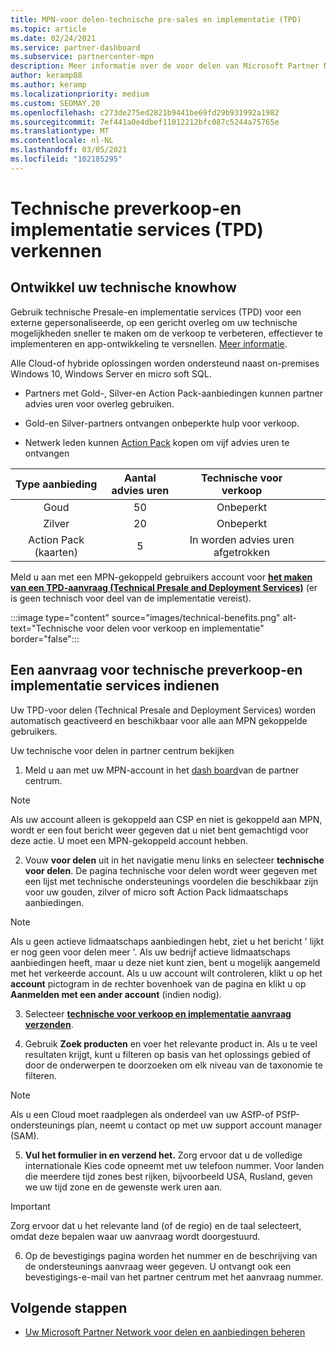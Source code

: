 ```yaml
---
title: MPN-voor delen-technische pre-sales en implementatie (TPD)
ms.topic: article
ms.date: 02/24/2021
ms.service: partner-dashboard
ms.subservice: partnercenter-mpn
description: Meer informatie over de voor delen van Microsoft Partner Network (MPN) voor technische pre-sales en Deployment Services (TPD)
author: keramp88
ms.author: keramp
ms.localizationpriority: medium
ms.custom: SEOMAY.20
ms.openlocfilehash: c273de275ed2821b9441be69fd29b931992a1982
ms.sourcegitcommit: 7ef441a0e4dbef11012212bfc087c5244a75765e
ms.translationtype: MT
ms.contentlocale: nl-NL
ms.lasthandoff: 03/05/2021
ms.locfileid: "102185295"
---
```

# <a name="explore-technical-presales-and-deployment-services-tpd"></a>Technische preverkoop-en implementatie services (TPD) verkennen 

## <a name="develop-your-technical-know-how"></a>Ontwikkel uw technische knowhow

Gebruik technische Presale-en implementatie services (TPD) voor een externe gepersonaliseerde, op een gericht overleg om uw technische mogelijkheden sneller te maken om de verkoop te verbeteren, effectiever te implementeren en app-ontwikkeling te versnellen. [Meer informatie](https://aka.ms/TPD).

Alle Cloud-of hybride oplossingen worden ondersteund naast on-premises Windows 10, Windows Server en micro soft SQL. 

-   Partners met Gold-, Silver-en Action Pack-aanbiedingen kunnen partner advies uren voor overleg gebruiken. 

-   Gold-en Silver-partners ontvangen onbeperkte hulp voor verkoop. 

-   Netwerk leden kunnen [Action Pack](https://partner.microsoft.com/membership/action-pack) kopen om vijf advies uren te ontvangen  


|     Type aanbieding    | Aantal advies uren |   Technische voor verkoop   |   |   |
|:-----------------:|:------------------------:|:----------------------:|:-:|:-:|
|        Goud       |            50            |        Onbeperkt       |   |   |
|       Zilver      |            20            |        Onbeperkt       |   |   |
| Action Pack (kaarten) |             5            | In worden advies uren afgetrokken |   |   |

Meld u aan met een MPN-gekoppeld gebruikers account voor **[het maken van een TPD-aanvraag (Technical Presale and Deployment Services)](https://partner.microsoft.com/dashboard/mpn/membership/benefits/technical/createadvisoryhours-servicerequest)** (er is geen technisch voor deel van de implementatie vereist).

  :::image type="content" source="images/technical-benefits.png" alt-text="Technische voor delen voor verkoop en implementatie" border="false":::

## <a name="submit-a-technical-presales-and-deployment-services-request"></a>Een aanvraag voor technische preverkoop-en implementatie services indienen 

Uw TPD-voor delen (Technical Presale and Deployment Services) worden automatisch geactiveerd en beschikbaar voor alle aan MPN gekoppelde gebruikers. 

Uw technische voor delen in partner centrum bekijken

1. Meld u aan met uw MPN-account in het [dash board](https://partner.microsoft.com/dashboard)van de partner centrum. 

>[!NOTE]
>Als uw account alleen is gekoppeld aan CSP en niet is gekoppeld aan MPN, wordt er een fout bericht weer gegeven dat u niet bent gemachtigd voor deze actie. U moet een MPN-gekoppeld account hebben.

2. Vouw **voor delen** uit in het navigatie menu links en selecteer **technische voor delen**. De pagina technische voor delen wordt weer gegeven met een lijst met technische ondersteunings voordelen die beschikbaar zijn voor uw gouden, zilver of micro soft Action Pack lidmaatschaps aanbiedingen. 

>[!NOTE]
>Als u geen actieve lidmaatschaps aanbiedingen hebt, ziet u het bericht ' lijkt er nog geen voor delen meer '. Als uw bedrijf actieve lidmaatschaps aanbiedingen heeft, maar u deze niet kunt zien, bent u mogelijk aangemeld met het verkeerde account. Als u uw account wilt controleren, klikt u op het **account** pictogram in de rechter bovenhoek van de pagina en klikt u op **Aanmelden met een ander account** (indien nodig).

3. Selecteer **[technische voor verkoop en implementatie aanvraag verzenden](https://partner.microsoft.com/dashboard/mpn/membership/benefits/technical/createadvisoryhours-servicerequest)**.

4. Gebruik **Zoek producten** en voer het relevante product in. Als u te veel resultaten krijgt, kunt u filteren op basis van het oplossings gebied of door de onderwerpen te doorzoeken om elk niveau van de taxonomie te filteren.

> [!NOTE]
> Als u een Cloud moet raadplegen als onderdeel van uw ASfP-of PSfP-ondersteunings plan, neemt u contact op met uw support account manager (SAM).

5. **Vul het formulier in en verzend het.** Zorg ervoor dat u de volledige internationale Kies code opneemt met uw telefoon nummer. Voor landen die meerdere tijd zones best rijken, bijvoorbeeld USA, Rusland, geven we uw tijd zone en de gewenste werk uren aan.

> [!IMPORTANT]
> Zorg ervoor dat u het relevante land (of de regio) en de taal selecteert, omdat deze bepalen waar uw aanvraag wordt doorgestuurd.

6. Op de bevestigings pagina worden het nummer en de beschrijving van de ondersteunings aanvraag weer gegeven. U ontvangt ook een bevestigings-e-mail van het partner centrum met het aanvraag nummer.



## <a name="next-steps"></a>Volgende stappen

- [Uw Microsoft Partner Network voor delen en aanbiedingen beheren](manage-your-partner-network-benefits.md)
